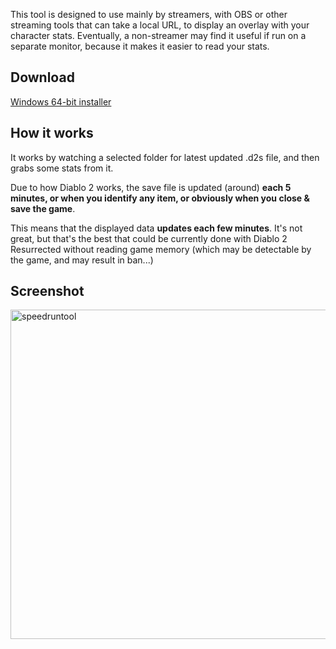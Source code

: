 This tool is designed to use mainly by streamers, with OBS or other streaming tools that can take a local URL, to display an overlay with your character stats.
Eventually, a non-streamer may find it useful if run on a separate monitor, because it makes it easier to read your stats.

## Download

[Windows 64-bit installer](https://github.com/zeddicus-pl/d2rSpeedRun/releases/latest/download/d2rspeedruntool-setup.exe)

## How it works

It works by watching a selected folder for latest updated .d2s file, and then grabs some stats from it.

Due to how Diablo 2 works, the save file is updated (around) **each 5 minutes, or when you identify any item, or obviously when you close & save the game**.

This means that the displayed data **updates each few minutes**. It's not great, but that's the best that could be currently done with Diablo 2 Resurrected without reading game memory (which may be detectable by the game, and may result in ban...)

## Screenshot

<img width="527" alt="speedruntool" src="https://user-images.githubusercontent.com/79473394/189545953-2f4e27de-21dd-4821-8530-5deadaa597ce.png">
